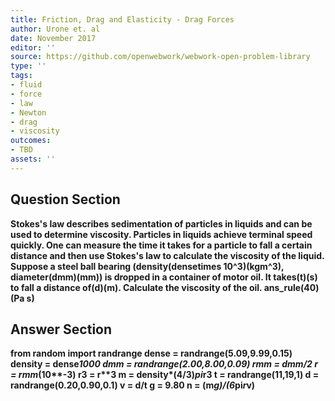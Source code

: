 ```yaml
---
title: Friction, Drag and Elasticity - Drag Forces
author: Urone et. al
date: November 2017
editor: ''
source: https://github.com/openwebwork/webwork-open-problem-library
type: ''
tags:
- fluid
- force
- law
- Newton
- drag
- viscosity
outcomes:
- TBD
assets: ''
---
```


## Question Section 

<b>
Stokes's law describes sedimentation of particles in liquids and can be used to determine viscosity. Particles in liquids achieve terminal speed quickly. One can measure the time it takes for a particle to fall a certain distance and then use Stokes's law to calculate the viscosity of the liquid. Suppose a steel ball bearing (density(densetimes 10^3)(kgm^3), diameter(dmm)(mm)) is dropped in a container of motor oil. It takes(t)(s) to fall a distance of(d)(m). Calculate the viscosity of the oil.
ans_rule(40)(Pa s)


## Answer Section

from random import randrange
dense = randrange(5.09,9.99,0.15)
density = dense*1000
dmm = randrange(2.00,8.00,0.09)
rmm = dmm/2
r = rmm*(10**-3)
r3 = r**3
m = density*(4/3)*pi*r3
t = randrange(11,19,1)
d = randrange(0.20,0.90,0.1)
v = d/t
g = 9.80
n = (m*g)/(6*pi*r*v)